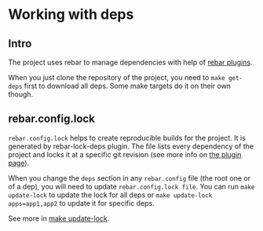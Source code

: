 # Working with deps


## Intro

The project uses rebar to manage dependencies with help of
[rebar plugins](https://github.com/EchoTeam/rebar-plugins).

When you just clone the repository of the project, you need to `make get-deps`
first to download all deps. Some make targets do it on their own though.


## rebar.config.lock

`rebar.config.lock` helps to create reproducible builds for the project.
It is generated by rebar-lock-deps plugin. The file lists every dependency
of the project and locks it at a specific git revision (see more info on
[the plugin page](https://github.com/EchoTeam/rebar-lock-deps)).

When you change the `deps` section in any `rebar.config` file (the root one or of a dep),
you will need to update `rebar.config.lock file`. You can run
`make update-lock` to update the lock for all deps or
`make update-lock apps=app1,app2` to update it for specific deps.

See more in [make update-lock](service_MAKE.md#make-update-lock).
